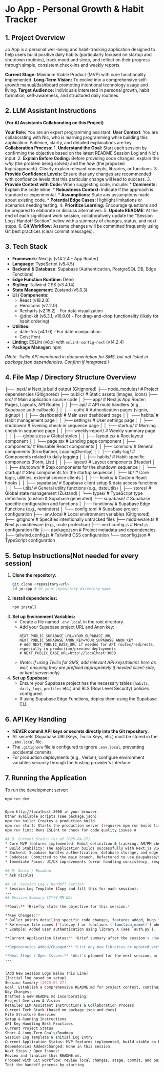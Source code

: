 # Jo App - Personal Growth & Habit Tracker

## 1. Project Overview

Jo App is a personal well-being and habit-tracking application designed to help users build positive daily habits (particularly focused on startup and shutdown routines), track mood and sleep, and reflect on their progress through simple, consistent check-ins and weekly reports.

**Current Stage:** Minimum Viable Product (MVP) with core functionality implemented.
**Long-Term Vision:** To evolve into a comprehensive self-growth manual/dashboard promoting intentional technology usage and living.
**Target Audience:** Individuals interested in personal growth, habit formation, self-awareness, and structured daily routines.

## 2. LLM Assistant Instructions

**(For AI Assistants Collaborating on this Project)**

**Your Role:** You are an expert programming assistant.
**User Context:** You are collaborating with Nic, who is learning programming while building this application. Patience, clarity, and detailed explanations are key.
**Collaboration Process:**
    1.  **Understand the Goal:** Start each session by confirming the objective based on the latest README Session Log and Nic's input.
    2.  **Explain Before Coding:** Before providing code changes, explain the *why* (the problem being solved) and the *how* (the proposed logic/approach). Clearly explain relevant concepts, libraries, or functions.
    3. **Provide Confidence Levels:** Ensure that any changes are recommended with confidence levels that this particular change will lead to success.
    3.  **Provide Context with Code:** When suggesting code, include:
        * **Comments:** Explain the code inline.
        * **Robustness Context:** Indicate if the approach is standard or experimental.
        * **Assumptions:** State any assumptions made about existing code.
        * **Potential Edge Cases:** Highlight limitations or scenarios needing testing.
    4.  **Prioritize Learning:** Encourage questions and be prepared to elaborate or discuss alternatives.
    5.  **Update README:** At the end of each significant work session, collaboratively update the "Session Log / Handoff Section" below with a summary of changes, status, and next steps.
    6.  **Git Workflow:** Assume changes will be committed frequently using Git best practices (clear commit messages).

## 3. Tech Stack

* **Framework:** Next.js (v14.2.4 - App Router)
* **Language:** TypeScript (v5.4.5)
* **Backend & Database:** Supabase (Authentication, PostgreSQL DB, Edge Functions)
* **Edge Function Runtime:** Deno
* **Styling:** Tailwind CSS (v3.4.14)
* **State Management:** Zustand (v5.0.3)
* **UI / Components:**
    * React (v18.2.0)
    * Heroicons (v2.2.0)
    * Recharts (v2.15.2) - For data visualization
    * @dnd-kit (v6.3.1, v10.0.0) - For drag-and-drop functionality (likely for habit ordering)
* **Utilities:**
    * date-fns (v4.1.0) - For date manipulation
    * Geist Font
* **Linting:** ESLint (v8.x) with `eslint-config-next` (v14.2.4)
* **Package Manager:** npm

*(Note: Twilio API mentioned in documentation for SMS, but not listed in package.json dependencies. Confirm if integrated.)*

## 4. File Map / Directory Structure Overview



├── .next/ # Next.js build output (Gitignored)
├── node_modules/ # Project dependencies (Gitignored)
├── public/ # Static assets (images, icons)
├── src/ # Main application source code
│ ├── app/ # Next.js App Router: Pages, Layouts, API Routes
│ │ ├── api/ # API route handlers (e.g., Supabase auth callback)
│ │ ├── auth/ # Authentication pages (signin, signup)
│ │ ├── dashboard/ # Main user dashboard page
│ │ ├── habits/ # Habit management page
│ │ ├── settings/ # User settings page
│ │ ├── shutdown/ # Evening check-in sequence page
│ │ ├── startup/ # Morning check-in sequence page
│ │ ├── weekly-report/ # Weekly summary page
│ │ ├── globals.css # Global styles
│ │ ├── layout.tsx # Root layout component
│ │ └── page.tsx # Landing page component
│ ├── components/ # Reusable React components
│ │ ├── common/ # General components (ErrorBanner, LoadingOverlay)
│ │ ├── daily-log/ # Components related to daily logging
│ │ ├── habits/ # Habit-specific components (Form, List)
│ │ ├── layout/ # Layout components (Header)
│ │ ├── shutdown/ # Step components for the shutdown sequence
│ │ └── startup/ # Step components for the startup sequence
│ ├── lib/ # Core logic, utilities, external service clients
│ │ ├── hooks/ # Custom React hooks
│ │ ├── supabase/ # Supabase client setup & data access functions
│ │ └── utils/ # General utility functions (e.g., dateUtils)
│ ├── stores/ # Global state management (Zustand)
│ └── types/ # TypeScript type definitions (custom & Supabase generated)
├── supabase/ # Supabase specific configuration and functions
│ ├── functions/ # Supabase Edge Functions (e.g., reminders)
│ └── config.toml # Supabase project configuration
├── .env.local # Local environment variables (Gitignored)
├── .gitignore # Specifies intentionally untracked files
├── middleware.ts # Next.js middleware (e.g., route protection)
├── next.config.js # Next.js configuration file
├── package.json # Project metadata and dependencies
├── tailwind.config.js # Tailwind CSS configuration
└── tsconfig.json # TypeScript configuration
## 5. Setup Instructions(Not needed for every session) 

1.  **Clone the repository:**
    ```bash
    git clone <repository-url>
    cd jo-app # Or your repository directory name
    ```
2.  **Install dependencies:**
    ```bash
    npm install
    ```
3.  **Set up Environment Variables:**
    * Create a file named `.env.local` in the root directory.
    * Add your Supabase project URL and Anon key:
        ```
        NEXT_PUBLIC_SUPABASE_URL=YOUR_SUPABASE_URL
        NEXT_PUBLIC_SUPABASE_ANON_KEY=YOUR_SUPABASE_ANON_KEY
        # Add NEXT_PUBLIC_BASE_URL if needed for API routes/redirects, especially in production/preview deployments
        # NEXT_PUBLIC_BASE_URL=http://localhost:3000
        ```
    * *(Note: If using Twilio for SMS, add relevant API keys/tokens here as well, ensuring they are prefixed appropriately if needed client-side, or kept server-only)*
4.  **Set up Supabase:**
    * Ensure your Supabase project has the necessary tables (`habits`, `daily_logs`, `profiles` etc.) and RLS (Row Level Security) policies configured.
    * If using Supabase Edge Functions, deploy them using the Supabase CLI.

## 6. API Key Handling

* **NEVER commit API keys or secrets directly into the Git repository.**
* All secrets (Supabase URL/Keys, Twilio Keys, etc.) must be stored in the `.env.local` file.
* The `.gitignore` file is configured to ignore `.env.local`, preventing accidental commits.
* For production deployments (e.g., Vercel), configure environment variables securely through the hosting provider's interface.

## 7. Running the Application

To run the development server:

```bash
npm run dev


Open http://localhost:3000 in your browser.
Other available scripts (see package.json):
npm run build: Creates a production build.
npm run start: Starts the production server (requires npm run build first).
npm run lint: Runs ESLint to check for code quality issues.#

## 8. Current Status (as of 2025-04-27)
* Core MVP features implemented: Habit definition & tracking, AM/PM check-in sequences, basic weekly report display, user authentication (Supabase), settings page (profile info, notification opt-in).
* Build Stability: The application builds successfully with Next.js v14.2.4 after resolving previous dependency and type issues.
* Backend: Supabase handles authentication, database storage, and edge functions (e.g., for reminders - confirm implementation status).
* Codebase: Committed to the main branch. Refactored to use @supabase/ssr and @supabase/supabase-js.
* Immediate Focus: UI/UX improvements (error handling consistency, responsiveness, visual feedback, accessibility) and type definition refinement (DailyLog).

## 9. Goals / Roadmap
* Ask nicolas

## 10. Session Log / Handoff Section
* Session Log Template (Copy and fill this for each session):
---
## Session Summary [YYYY-MM-DD]

**Goal:** *Briefly state the objective for this session.*

**Key Changes:**
* Bullet points detailing specific code changes, features added, bugs fixed.
* Reference file names (`file.py`) or functions (`function_name()`) where applicable.
* Example: Added user authentication using library X (see `auth.py`).

**Current Application Status:** *Brief summary after the session's changes.*

**Dependencies Added/Changed:** *List any new libraries or updated versions.*

**Next Steps / Open Issues:** *What's planned for the next session, or any known bugs/questions.*
---


(Add New Session Logs Below This Line)
(Initial log based on setup)
Session Summary [2025-04-27]
Goal: Establish a comprehensive README.md for project context, continuity, and onboarding LLM assistants. Prepare for Git workflow review.
Key Changes:
Drafted a new README.md incorporating:
Project Overview & Vision
Detailed LLM Assistant Instructions & Collaboration Process
Current Tech Stack (based on package.json and docs)
File Structure Overview
Setup & Running Instructions
API Key Handling Best Practices
Current Project Status
Short & Long-Term Goals/Roadmap
Session Log Template & Initial Log Entry
Current Application Status: MVP features implemented, build stable on Next.js 14.2.4. Ready for UI improvements and potential feature verification (SMS). Codebase reflects fixes from previous sessions (dependency/type issues resolved).
Dependencies Added/Changed: None in this session.
Next Steps / Open Issues:
Review and finalize this README.md.
Proceed with Git workflow: review local changes, stage, commit, and push.
Test the handoff process by starting
